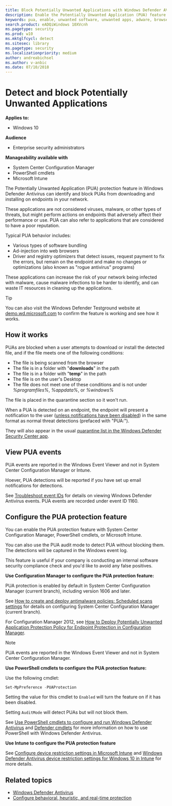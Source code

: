 ```yaml
---
title: Block Potentially Unwanted Applications with Windows Defender AV
description: Enable the Potentially Unwanted Application (PUA) feature in Windows Defender Antivirus to block unwanted software such as adware.
keywords: pua, enable, unwanted software, unwanted apps, adware, browser toolbar, detect, block, windows defender
search.product: eADQiWindows 10XVcnh
ms.pagetype: security
ms.prod: w10
ms.mktglfcycl: detect
ms.sitesec: library
ms.pagetype: security
ms.localizationpriority: medium
author: andreabichsel
ms.author: v-anbic
ms.date: 07/10/2018
---
```


# Detect and block Potentially Unwanted Applications

**Applies to:**

- Windows 10

**Audience**

- Enterprise security administrators

**Manageability available with**

- System Center Configuration Manager
- PowerShell cmdlets
- Microsoft Intune

The Potentially Unwanted Application (PUA) protection feature in Windows Defender Antivirus can identify and block PUAs from downloading and installing on endpoints in your network.

These applications are not considered viruses, malware, or other types of threats, but might perform actions on endpoints that adversely affect their performance or use. PUA can also refer to applications that are considered to have a poor reputation.

Typical PUA behavior includes:
- Various types of software bundling
- Ad-injection into web browsers
- Driver and registry optimizers that detect issues, request payment to fix the errors, but remain on the endpoint and make no changes or optimizations (also known as "rogue antivirus" programs)

These applications can increase the risk of your network being infected with malware, cause malware infections to be harder to identify, and can waste IT resources in cleaning up the applications.

>[!TIP]
>You can also visit the Windows Defender Testground website at [demo.wd.microsoft.com](https://demo.wd.microsoft.com?ocid=cx-wddocs-testground) to confirm the feature is working and see how it works.

## How it works

PUAs are blocked when a user attempts to download or install the detected file, and if the file meets one of the following conditions:
- The file is being scanned from the browser
- The file is in a folder with "**downloads**" in the path
- The file is in a folder with "**temp**" in the path
- The file is on the user's Desktop
- The file does not meet one of these conditions and is not under *%programfiles%*, *%appdata%*, or *%windows%*

The file is placed in the quarantine section so it won't run. 

When a PUA is detected on an endpoint, the endpoint will present a notification to the user ([unless notifications have been disabled](configure-notifications-windows-defender-antivirus.md)) in the same format as normal threat detections (prefaced with "PUA:"). 

They will also appear in the usual [quarantine list in the Windows Defender Security Center app](windows-defender-security-center-antivirus.md#detection-history).


## View PUA events

PUA events are reported in the Windows Event Viewer and not in System Center Configuration Manager or Intune. 

Hoever, PUA detections will be reported if you have set up email notifications for detections.

See [Troubleshoot event IDs](troubleshoot-windows-defender-antivirus.md) for details on viewing Windows Defender Antivirus events. PUA events are recorded under event ID 1160.


## Configure the PUA protection feature

You can enable the PUA protection feature with System Center Configuration Manager, PowerShell cmdlets, or Microsoft Intune.

You can also use the PUA audit mode to detect PUA without blocking them. The detections will be captured in the Windows event log. 

This feature is useful if your company is conducting an internal software security compliance check and you'd like to avoid any false positives.


**Use Configuration Manager to configure the PUA protection feature:**

PUA protection is enabled by default in System Center Configuration Manager (current branch), including version 1606 and later. 

See [How to create and deploy antimalware policies: Scheduled scans settings](https://docs.microsoft.com/en-us/sccm/protect/deploy-use/endpoint-antimalware-policies#real-time-protection-settings) for details on configuring System Center Configuration Manager (current branch).

For Configuration Manager 2012, see [How to Deploy Potentially Unwanted Application Protection Policy for Endpoint Protection in Configuration Manager](https://technet.microsoft.com/library/hh508770.aspx#BKMK_PUA).

> [!NOTE]
> PUA events are reported in the Windows Event Viewer and not in System Center Configuration Manager.  

**Use PowerShell cmdlets to configure the PUA protection feature:**

Use the following cmdlet:

```PowerShell
Set-MpPreference -PUAProtection
```

Setting the value for this cmdlet to `Enabled` will turn the feature on if it has been disabled. 

Setting `AuditMode` will detect PUAs but will not block them.

See [Use PowerShell cmdlets to configure and run Windows Defender Antivirus](use-powershell-cmdlets-windows-defender-antivirus.md) and [Defender cmdlets](https://technet.microsoft.com/en-us/library/dn433280.aspx) for more information on how to use PowerShell with Windows Defender Antivirus.



**Use Intune to configure the PUA protection feature**

See [Configure device restriction settings in Microsoft Intune](https://docs.microsoft.com/en-us/intune/device-restrictions-configure) and [Windows Defender Antivirus device restriction settings for Windows 10 in Intune](https://docs.microsoft.com/en-us/intune/device-restrictions-windows-10#windows-defender-antivirus) for more details.


## Related topics

- [Windows Defender Antivirus](windows-defender-antivirus-in-windows-10.md)
- [Configure behavioral, heuristic, and real-time protection](configure-protection-features-windows-defender-antivirus.md)


